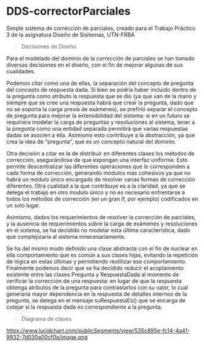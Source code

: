 DDS-correctorParciales
======================

Simple sistema de corrección de parciales, creado para el Trabajo Práctico 3 de la asignatura Diseño de Sisitemas, UTN-FRBA

>Decisiones de Diseño

Para el modelado del dominio de la corrección de parciales se han tomado diversas decisiones en el diseño, con el fin de mejorar algunas de sus cualidades. 

Podemos citar como una de ellas, la separación del concepto de pregunta del concepto de respuesta dada. Si bien se podría haber incluido dentro de la pregunta como atributo la respuesta que se dio (ya que van de la mano y siempre que se cree una respuesta habrá que crear la pregunta, dado que no se soporta la carga previa de exámenes), se prefirió separar el concepto de pregunta para mejorar la extensibilidad del sistema: si en un futuro se requiriera modelar la carga de preguntas y resoluciones al sistema, tener a la pregunta como una entidad separada permitirá que varias respuestas dadas se asocien a ella. Asimismo esto contribuye a la abstracción, ya que crea la idea de “pregunta”, que es un concepto natural del dominio.

 Otra decisión a citar es la de distribuir en diferentes clases los métodos de corrección, asegurándose de que expongan una interfaz uniforme. Esto permite descentralizar las diferentes operaciones que le corresponden a cada forma de corrección, generando módulos más cohesivos ya que no habrá un módulo único encargado de resolver varias formas de corrección diferentes. Otra cualidad a la que contribuye es a la claridad, ya que se delega el trabajo en otro modulo único y no es necesario enfrentarse a todos los métodos de corrección (en un gran if, por ejemplo) codificados en un solo lugar.
 
Asimismo, dados los requerimientos de resolver la corrección de parciales, y la ausencia de requerimientos sobre la carga de exámenes y resoluciones en el sistema, se ha decidido no modelar esta última característica, dado que complejizaría al sistema innecesariamente.

Se ha del mismo modo definido una clase abstracta con el fin de nuclear en ella comportamiento que es común a sus clases hijas,  evitando la repetición de lógica en estas últimas y permitiendo reutilizar ese comportamiento.
Finalmente podemos decir que se ha decidido reducir el acoplamiento existente entre las clases Pregunta y RespuestaDada al momento de verificar la corrección de una respuesta: en lugar de que la respuesta obtenga atributos de la pregunta para contrastarlos con su valor, lo cual generaría mayor dependencia en la respuesta de detalles internos de la pregunta,  se delega en el mensaje suRespuestaEs() que se encarga de cotejar si la respuesta dada es correspondiente a la pregunta. 

>Diagrama de clases

https://www.lucidchart.com/publicSegments/view/535c895e-fc14-4a41-9932-7d030a00cf0a/image.png
